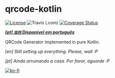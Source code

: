 # qrcode-kotlin

[![License](https://img.shields.io/github/license/g0dkar/qrcode-kotlin)](LICENSE)
![Travis (.com)](https://img.shields.io/travis/com/g0dkar/qrcode-kotlin)
[![Coverage Status](https://coveralls.io/repos/github/g0dkar/qrcode-kotlin/badge.svg?branch=main)](https://coveralls.io/github/g0dkar/qrcode-kotlin?branch=main)

[_**[pt] :brazil: Disponível em português**_](#asd)

QRCode Generator implemented in pure Kotlin.

_[en] Still setting up everything. Please, wait :P_

_[pt] Ainda arrumando a casa. Por favor, aguarde :P_

[![ko-fi](https://ko-fi.com/img/githubbutton_sm.svg "Buy me a coffee over at Ko-fi!")](https://ko-fi.com/g0dkar)
